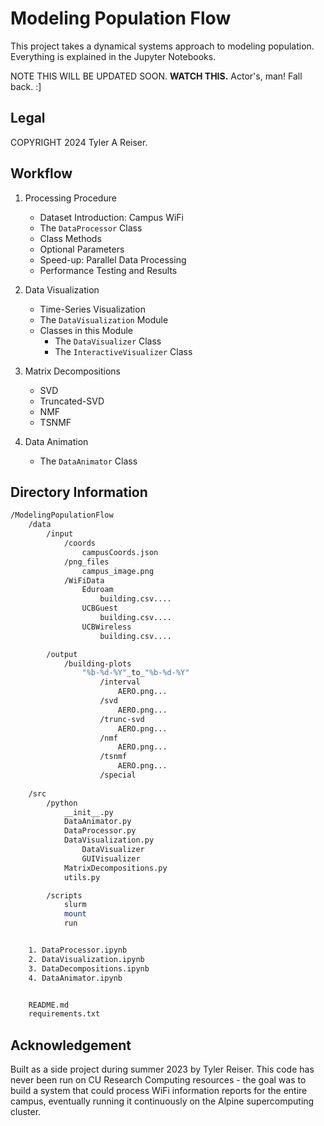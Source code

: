 # Modeling Population Flow

This project takes a dynamical systems approach to modeling population. Everything is explained in the Jupyter Notebooks.

NOTE THIS WILL BE UPDATED SOON. **WATCH THIS.** Actor's, man! Fall back. :]

## Legal

COPYRIGHT 2024 Tyler A Reiser.

## Workflow

1. Processing Procedure

    - Dataset Introduction: Campus WiFi
    - The `DataProcessor` Class
    - Class Methods
    - Optional Parameters
    - Speed-up: Parallel Data Processing
    - Performance Testing and Results

2. Data Visualization

    - Time-Series Visualization
    - The `DataVisualization` Module
    - Classes in this Module
        - The `DataVisualizer` Class
        - The `InteractiveVisualizer` Class

3. Matrix Decompositions

    - SVD
    - Truncated-SVD
    - NMF
    - TSNMF

4. Data Animation

    - The `DataAnimator` Class

## Directory Information

```bash
/ModelingPopulationFlow
    /data
        /input
            /coords
                campusCoords.json
            /png_files
                campus_image.png
            /WiFiData
                Eduroam
                    building.csv....
                UCBGuest
                    building.csv....
                UCBWireless
                    building.csv....

        /output
            /building-plots
                "%b-%d-%Y"_to_"%b-%d-%Y"
                    /interval
                        AERO.png...
                    /svd
                        AERO.png...
                    /trunc-svd
                        AERO.png...
                    /nmf
                        AERO.png...
                    /tsnmf
                        AERO.png...
                    /special
                    
    /src
        /python
            __init__.py
            DataAnimator.py
            DataProcessor.py
            DataVisualization.py
                DataVisualizer
                GUIVisualizer
            MatrixDecompositions.py
            utils.py

        /scripts
            slurm
            mount
            run


    1. DataProcessor.ipynb
    2. DataVisualization.ipynb
    3. DataDecompositions.ipynb
    4. DataAnimator.ipynb


    README.md
    requirements.txt
```

## Acknowledgement

Built as a side project during summer 2023 by Tyler Reiser. This code has never been run on CU Research Computing resources - the goal was to build a system that could process WiFi information reports for the entire campus, eventually running it continuously on the Alpine supercomputing cluster.